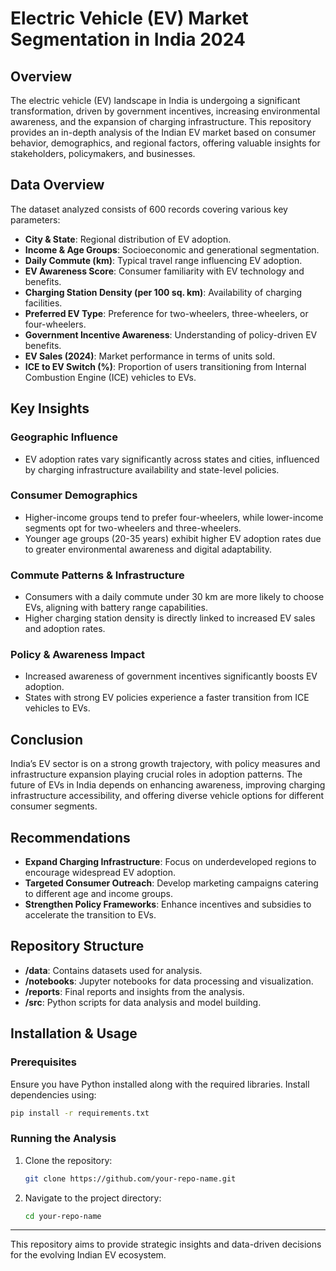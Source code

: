 # Electric Vehicle (EV) Market Segmentation in India 2024

## Overview
The electric vehicle (EV) landscape in India is undergoing a significant transformation, driven by government incentives, increasing environmental awareness, and the expansion of charging infrastructure. This repository provides an in-depth analysis of the Indian EV market based on consumer behavior, demographics, and regional factors, offering valuable insights for stakeholders, policymakers, and businesses.

## Data Overview
The dataset analyzed consists of 600 records covering various key parameters:
- **City & State**: Regional distribution of EV adoption.
- **Income & Age Groups**: Socioeconomic and generational segmentation.
- **Daily Commute (km)**: Typical travel range influencing EV adoption.
- **EV Awareness Score**: Consumer familiarity with EV technology and benefits.
- **Charging Station Density (per 100 sq. km)**: Availability of charging facilities.
- **Preferred EV Type**: Preference for two-wheelers, three-wheelers, or four-wheelers.
- **Government Incentive Awareness**: Understanding of policy-driven EV benefits.
- **EV Sales (2024)**: Market performance in terms of units sold.
- **ICE to EV Switch (%)**: Proportion of users transitioning from Internal Combustion Engine (ICE) vehicles to EVs.

## Key Insights
### Geographic Influence
- EV adoption rates vary significantly across states and cities, influenced by charging infrastructure availability and state-level policies.

### Consumer Demographics
- Higher-income groups tend to prefer four-wheelers, while lower-income segments opt for two-wheelers and three-wheelers.
- Younger age groups (20-35 years) exhibit higher EV adoption rates due to greater environmental awareness and digital adaptability.

### Commute Patterns & Infrastructure
- Consumers with a daily commute under 30 km are more likely to choose EVs, aligning with battery range capabilities.
- Higher charging station density is directly linked to increased EV sales and adoption rates.

### Policy & Awareness Impact
- Increased awareness of government incentives significantly boosts EV adoption.
- States with strong EV policies experience a faster transition from ICE vehicles to EVs.

## Conclusion
India’s EV sector is on a strong growth trajectory, with policy measures and infrastructure expansion playing crucial roles in adoption patterns. The future of EVs in India depends on enhancing awareness, improving charging infrastructure accessibility, and offering diverse vehicle options for different consumer segments.

## Recommendations
- **Expand Charging Infrastructure**: Focus on underdeveloped regions to encourage widespread EV adoption.
- **Targeted Consumer Outreach**: Develop marketing campaigns catering to different age and income groups.
- **Strengthen Policy Frameworks**: Enhance incentives and subsidies to accelerate the transition to EVs.

## Repository Structure
- **/data**: Contains datasets used for analysis.
- **/notebooks**: Jupyter notebooks for data processing and visualization.
- **/reports**: Final reports and insights from the analysis.
- **/src**: Python scripts for data analysis and model building.

## Installation & Usage
### Prerequisites
Ensure you have Python installed along with the required libraries. Install dependencies using:
```sh
pip install -r requirements.txt
```

### Running the Analysis
1. Clone the repository:
   ```sh
   git clone https://github.com/your-repo-name.git
   ```
2. Navigate to the project directory:
   ```sh
   cd your-repo-name
   ```

---
This repository aims to provide strategic insights and data-driven decisions for the evolving Indian EV ecosystem.

